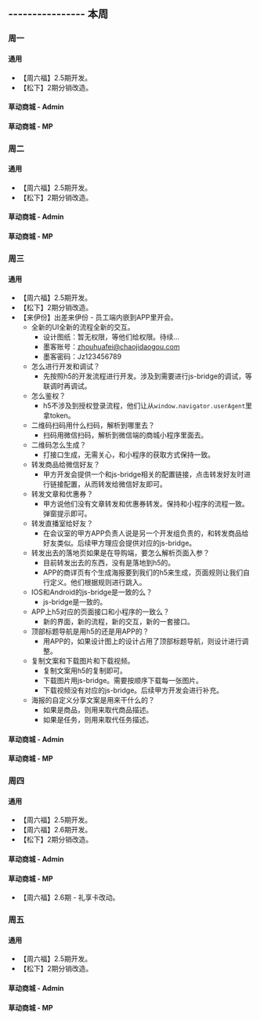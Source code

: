## ---------------- 本周

### 周一
#### 通用
* 【周六福】2.5期开发。
* 【松下】2期分销改造。
#### 草动商城 - Admin
#### 草动商城 - MP

### 周二
#### 通用
* 【周六福】2.5期开发。
* 【松下】2期分销改造。
#### 草动商城 - Admin
#### 草动商城 - MP

### 周三
#### 通用
* 【周六福】2.5期开发。
* 【松下】2期分销改造。
* 【来伊份】出差来伊份 - 员工端内嵌到APP里开会。
  - 全新的UI全新的流程全新的交互。
    - 设计图纸：暂无权限，等他们给权限。待续...
    - 墨客账号：zhouhuafei@chaojidaogou.com
    - 墨客密码：Jz123456789
  - 怎么进行开发和调试？
    - 先按照h5的开发流程进行开发。涉及到需要进行js-bridge的调试，等联调时再调试。
  - 怎么鉴权？
    - h5不涉及到授权登录流程，他们让从`window.navigator.userAgent`里拿token。
  - 二维码扫码用什么扫码，解析到哪里去？
    - 扫码用微信扫码，解析到微信端的商城小程序里面去。
  - 二维码怎么生成？
    - 打接口生成，无需关心，和小程序的获取方式保持一致。
  - 转发商品给微信好友？
    - 甲方开发会提供一个和js-bridge相关的配置链接，点击转发好友时进行链接配置，从而转发给微信好友即可。
  - 转发文章和优惠券？
    - 甲方说他们没有文章转发和优惠券转发。保持和小程序的流程一致。弹窗提示即可。
  - 转发直播室给好友？
    - 在会议室的甲方APP负责人说是另一个开发组负责的，和转发商品给好友类似。后续甲方理应会提供对应的js-bridge。
  - 转发出去的落地页如果是在导购端，要怎么解析页面入参？
    - 目前转发出去的东西，没有是落地到h5的。
    - APP的商详页有个生成海报要到我们的h5来生成，页面规则让我们自行定义。他们根据规则进行跳入。
  - IOS和Android的js-bridge是一致的么？
    - js-bridge是一致的。
  - APP上h5对应的页面接口和小程序的一致么？
    - 新的界面，新的流程，新的交互，新的一套接口。
  - 顶部标题导航是用h5的还是用APP的？
    - 用APP的，如果设计图上的设计占用了顶部标题导航，则设计进行调整。
  - 复制文案和下载图片和下载视频。
    - 复制文案用h5的复制即可。
    - 下载图片用js-bridge。需要按顺序下载每一张图片。
    - 下载视频没有对应的js-bridge。后续甲方开发会进行补充。
  - 海报的自定义分享文案是用来干什么的？
    - 如果是商品，则用来取代商品描述。
    - 如果是任务，则用来取代任务描述。
#### 草动商城 - Admin
#### 草动商城 - MP

### 周四
#### 通用
* 【周六福】2.5期开发。
* 【周六福】2.6期开发。
* 【松下】2期分销改造。
#### 草动商城 - Admin
#### 草动商城 - MP
* 【周六福】2.6期 - 礼享卡改动。

### 周五
#### 通用
* 【周六福】2.5期开发。
* 【松下】2期分销改造。
#### 草动商城 - Admin
#### 草动商城 - MP

